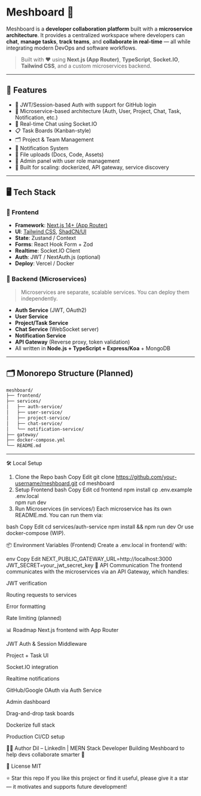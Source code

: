 # Meshboard 🧩

Meshboard is a **developer collaboration platform** built with a **microservice architecture**. It provides a centralized workspace where developers can **chat**, **manage tasks**, **track teams**, and **collaborate in real-time** — all while integrating modern DevOps and software workflows.

> Built with ❤️ using **Next.js (App Router)**, **TypeScript**, **Socket.IO**, **Tailwind CSS**, and a custom microservices backend.

---

## 🚀 Features

- 🔐 JWT/Session-based Auth with support for GitHub login
- 🧩 Microservice-based architecture (Auth, User, Project, Chat, Task, Notification, etc.)
- 💬 Real-time Chat using Socket.IO
- 📋 Task Boards (Kanban-style)
- 🗂️ Project & Team Management
- 🔔 Notification System
- 📁 File uploads (Docs, Code, Assets)
- 👥 Admin panel with user role management
- 🧪 Built for scaling: dockerized, API gateway, service discovery

---

## 🖥️ Tech Stack

### 🧭 Frontend
- **Framework**: [Next.js 14+ (App Router)](https://nextjs.org/docs/app)
- **UI**: [Tailwind CSS](https://tailwindcss.com/), [ShadCN/UI](https://ui.shadcn.com/)
- **State**: Zustand / Context
- **Forms**: React Hook Form + Zod
- **Realtime**: Socket.IO Client
- **Auth**: JWT / NextAuth.js (optional)
- **Deploy**: Vercel / Docker

### 🧱 Backend (Microservices)
> Microservices are separate, scalable services. You can deploy them independently.
- **Auth Service** (JWT, OAuth2)
- **User Service**
- **Project/Task Service**
- **Chat Service** (WebSocket server)
- **Notification Service**
- **API Gateway** (Reverse proxy, token validation)
- All written in **Node.js + TypeScript + Express/Koa** + MongoDB

---

## 🗂️ Monorepo Structure (Planned)

```bash
meshboard/
├── frontend/             
├── services/             
│   ├── auth-service/
│   ├── user-service/
│   ├── project-service/
│   ├── chat-service/
│   └── notification-service/
├── gateway/              
├── docker-compose.yml    
└── README.md             
```

---


🛠️ Local Setup
1. Clone the Repo
bash
Copy
Edit
git clone https://github.com/your-username/meshboard.git
cd meshboard
2. Setup Frontend
bash
Copy
Edit
cd frontend
npm install
cp .env.example .env.local   
npm run dev
3. Run Microservices (in services/)
Each microservice has its own README.md. You can run them via:

bash
Copy
Edit
cd services/auth-service
npm install && npm run dev
Or use docker-compose (WIP).

📦 Environment Variables (Frontend)
Create a .env.local in frontend/ with:

env
Copy
Edit
NEXT_PUBLIC_GATEWAY_URL=http://localhost:3000
JWT_SECRET=your_jwt_secret_key
📡 API Communication
The frontend communicates with the microservices via an API Gateway, which handles:

JWT verification

Routing requests to services

Error formatting

Rate limiting (planned)

📊 Roadmap
 Next.js frontend with App Router

 JWT Auth & Session Middleware

 Project + Task UI

 Socket.IO integration

 Realtime notifications

 GitHub/Google OAuth via Auth Service

 Admin dashboard

 Drag-and-drop task boards

 Dockerize full stack

 Production CI/CD setup

🧑‍💻 Author
Dil – LinkedIn | MERN Stack Developer
Building Meshboard to help devs collaborate smarter 🚀

📃 License
MIT

⭐ Star this repo
If you like this project or find it useful, please give it a star — it motivates and supports future development!